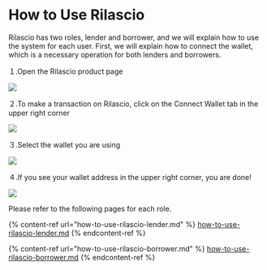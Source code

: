 # How to Use Rilascio

Rilascio has two roles, lender and borrower, and we will explain how to use the system for each user. First, we will explain how to connect the wallet, which is a necessary operation for both lenders and borrowers.

１.Open the Rilascio product page

![](<../../.gitbook/assets/スクリーンショット 2022-06-29 15.55.43.png>)

２.To make a transaction on Rilascio, click on the Connect Wallet tab in the upper right corner

![](../../.gitbook/assets/howToUseRilascio\_step-01.png)

３.Select the wallet you are using

![](../../.gitbook/assets/howToUseRilascio\_step-02.png)

４.If you see your wallet address in the upper right corner, you are done!

![](../../.gitbook/assets/howToUseRilascio\_step-11.png)

Please refer to the following pages for each role.

{% content-ref url="how-to-use-rilascio-lender.md" %}
[how-to-use-rilascio-lender.md](how-to-use-rilascio-lender.md)
{% endcontent-ref %}

{% content-ref url="how-to-use-rilascio-borrower.md" %}
[how-to-use-rilascio-borrower.md](how-to-use-rilascio-borrower.md)
{% endcontent-ref %}
